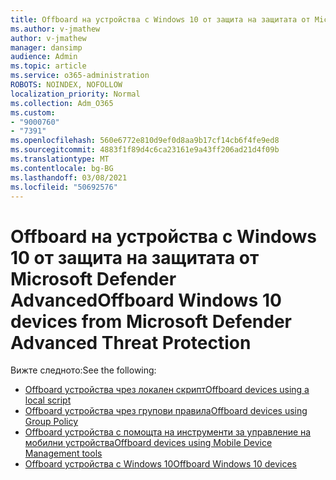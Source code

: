 ```yaml
---
title: Offboard на устройства с Windows 10 от защита на защитата от Microsoft Defender Advanced
ms.author: v-jmathew
author: v-jmathew
manager: dansimp
audience: Admin
ms.topic: article
ms.service: o365-administration
ROBOTS: NOINDEX, NOFOLLOW
localization_priority: Normal
ms.collection: Adm_O365
ms.custom:
- "9000760"
- "7391"
ms.openlocfilehash: 560e6772e810d9ef0d8aa9b17cf14cb6f4fe9ed8
ms.sourcegitcommit: 4883f1f89d4c6ca23161e9a43ff206ad21d4f09b
ms.translationtype: MT
ms.contentlocale: bg-BG
ms.lasthandoff: 03/08/2021
ms.locfileid: "50692576"
---
```

# <a name="offboard-windows-10-devices-from-microsoft-defender-advanced-threat-protection"></a><span data-ttu-id="3d4c6-102">Offboard на устройства с Windows 10 от защита на защитата от Microsoft Defender Advanced</span><span class="sxs-lookup"><span data-stu-id="3d4c6-102">Offboard Windows 10 devices from Microsoft Defender Advanced Threat Protection</span></span>

<span data-ttu-id="3d4c6-103">Вижте следното:</span><span class="sxs-lookup"><span data-stu-id="3d4c6-103">See the following:</span></span>

- [<span data-ttu-id="3d4c6-104">Offboard устройства чрез локален скрипт</span><span class="sxs-lookup"><span data-stu-id="3d4c6-104">Offboard devices using a local script</span></span>](https://go.microsoft.com/fwlink/?linkid=2143465)
- [<span data-ttu-id="3d4c6-105">Offboard устройства чрез групови правила</span><span class="sxs-lookup"><span data-stu-id="3d4c6-105">Offboard devices using Group Policy</span></span>](https://go.microsoft.com/fwlink/?linkid=2143632)
- [<span data-ttu-id="3d4c6-106">Offboard устройства с помощта на инструменти за управление на мобилни устройства</span><span class="sxs-lookup"><span data-stu-id="3d4c6-106">Offboard devices using Mobile Device Management tools</span></span>](https://go.microsoft.com/fwlink/?linkid=2143633)
- [<span data-ttu-id="3d4c6-107">Offboard устройства с Windows 10</span><span class="sxs-lookup"><span data-stu-id="3d4c6-107">Offboard Windows 10 devices</span></span>](https://go.microsoft.com/fwlink/?linkid=2143629)
